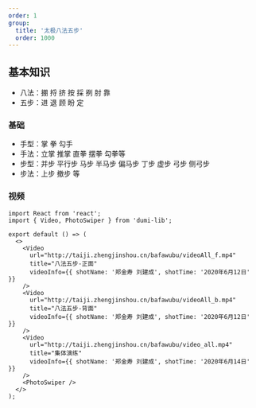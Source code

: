 ```yaml
---
order: 1
group:
  title: '太极八法五步'
  order: 1000
---
```


## 基本知识

- 八法：掤 捋 挤 按 採 挒 肘 靠
- 五步：进 退 顾 盼 定

### 基础

- 手型：掌 拳 勾手
- 手法：立掌 推掌 直拳 摆拳 勾拳等
- 步型：并步 平行步 马步 半马步 偏马步 丁步 虚步 弓步 侧弓步
- 步法：上步 撤步 等

### 视频

```tsx | inline
import React from 'react';
import { Video, PhotoSwiper } from 'dumi-lib';

export default () => (
  <>
    <Video
      url="http://taiji.zhengjinshou.cn/bafawubu/videoAll_f.mp4"
      title="八法五步-正面"
      videoInfo={{ shotName: '郑金寿 刘建成', shotTime: '2020年6月12日' }}
    />
    <Video
      url="http://taiji.zhengjinshou.cn/bafawubu/videoAll_b.mp4"
      title="八法五步-背面"
      videoInfo={{ shotName: '郑金寿 刘建成', shotTime: '2020年6月12日' }}
    />
    <Video
      url="http://taiji.zhengjinshou.cn/bafawubu/video_all.mp4"
      title="集体演练"
      videoInfo={{ shotName: '郑金寿 刘建成', shotTime: '2020年6月14日' }}
    />
    <PhotoSwiper />
  </>
);
```
